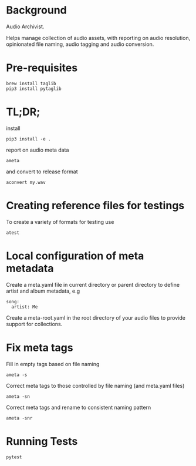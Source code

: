 # Background

Audio Archivist.

Helps manage collection of audio assets, with reporting on audio resolution,
opinionated file naming, audio tagging and audio conversion.

# Pre-requisites

    brew install taglib
    pip3 install pytaglib

# TL;DR;

install

    pip3 install -e .

report on audio meta data

    ameta

and convert to release format

    aconvert my.wav

# Creating reference files for testings

To create a variety of formats for testing use

    atest

# Local configuration of meta metadata

Create a meta.yaml file in current directory or parent directory to define
artist and album metadata, e.g

    song:
      artist: Me

Create a meta-root.yaml in the root directory of your audio files to provide
support for collections.      

# Fix meta tags

Fill in empty tags based on file naming

    ameta -s

Correct meta tags to those controlled by file naming (and meta.yaml files)

    ameta -sn

Correct meta tags and rename to consistent naming pattern

    ameta -snr

# Running Tests

    pytest
